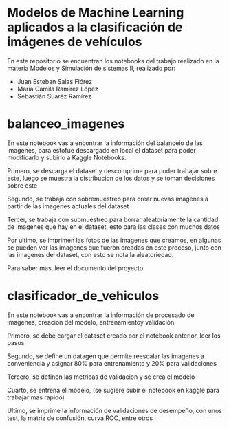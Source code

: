 # Modelos de Machine Learning aplicados a la clasificación de imágenes de vehículos

En este repositorio se encuentran los notebooks del trabajo realizado en la materia Modelos y Simulación de sistemas II, realizado por:
- Juan Esteban Salas Flórez
- Maria Camila Ramírez López
- Sebastián Suaréz Ramírez

# balanceo_imagenes

En este notebook vas a encontrar la información del balanceio de las imagenes, para estofue descargado en local el dataset para poder modificarlo y subirlo a Kaggle Notebooks. 

Primero, se descarga el dataset y descomprime para poder trabajar sobre este, luego se muestra la distribucion de los datos y se toman decisiones sobre este

Segundo, se trabaja con sobremuestreo para crear nuevas imagenes a partir de las imagenes actuales del dataset

Tercer, se trabaja con submuestreo para borrar aleatoriamente la cantidad de imagenes que hay en el dataset, esto para las clases con muchos datos

Por ultimo, se imprimen las fotos de las imagenes que creamos, en algunas se pueden ver las imagenes que fueron creadas en este proceso, junto con las imagenes del dataset, con esto se nota la aleatoriedad.

Para saber mas, leer el documento del proyecto

# clasificador_de_vehiculos

En este notebook vas a encontrar la información de procesado de imagenes, creacion del modelo, entrenamientoy validación

Primero, se debe cargar el dataset creado por el notebook anterior, leer los pasos

Segundo, se define un datagen que permite reescalar las imagenes a conveniencia y asignar 80% para entrenamiento y 20% para validaciones

Tercero, se definen las metricas de validacion y se crea el modelo

Cuarto, se entrena el modelo, (se sugiere subir el notebook en kaggle para trabajar mas rapido)

Ultimo, se imprime la información de validaciones de desempeño, con unos test, la matriz de confusión, curva ROC, entre otros

